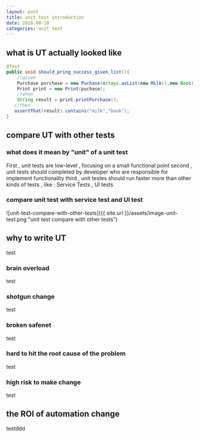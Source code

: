```yaml
---
layout: post
title: unit test introduction
date: 2018-08-10
categories: unit test
---
```



## what is UT actually looked like

```java
@Test
public void should_pring_success_given_list(){
	//given
	Purchase purchase = new Puchase(Arrays.asList(new Milk(),new Book()));
    Print print = new Print(puchase);
    //when
    String result = print.printPurchase();
   //then
   assertThat(result).contains("milk","book");
} 
```

## compare UT with other tests

### what does it mean by "unit" of a unit test

First , unit tests are low-level , focusing on a small functional point
second , unit tests should completed by developer who are responsible for implement functionality
third , unit testes should run faster more than other kinds of tests , like : Service Tests , UI tests


### compare unit test with service test and UI test


![unit-test-compare-with-other-tests]({{ site.url }}/assets/image-unit-test.png "unit test compare with other tests")


## why to write UT

test

### brain overload

test

### shotgun change

test

### broken safenet

test

### hard to hit the root cause of the problem

test

### high risk to make change

test

## the ROI of automation change

testddd
